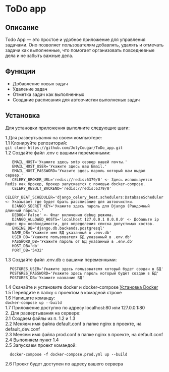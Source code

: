 # ToDo app


## Описание
Todo App — это простое и удобное приложение для управления задачами. 
Оно позволяет пользователям добавлять, удалять и отмечать задачи как выполненные, что помогает организовать повседневные дела и не забыть важные дела.


## Функции
- Добавление новых задач
- Удаление задач
- Отметка задач как выполненных
- Создание расписания для автоочистки выполненых задач

## Установка
Для установки приложения выполните следующие шаги:

1.Для развертывания на своем компьютере:<br>
  1.1 Клонируйте репозиторий:<br>
     ```
       git clone https://github.com/JolyCougar/ToDo_app.git
       ```<br>
  1.2 Создайте файл .env с вашими переменными:<br>
   ```
      EMAIL_HOST='Укажите здесь smtp сервер вашей почты.'
      EMAIL_HOST_USER='Укажите здесь ваш Email.'
      EMAIL_HOST_PASSWORD='Укаэите здесь пароль который вам выдал сервер.'
      CELERY_BROKER_URL='redis://redis:6379/0' <- Здесь используется Redis как брокер, брокер запускается с помошью docker-compose.
      CELERY_RESULT_BACKEND='redis://redis:6379/0'
      CELERY_BEAT_SCHEDULER='django_celery_beat.schedulers:DatabaseScheduler' <- Указывает где будет брать рассписание для автоочистки.
      DJANGO_SECRET_KEY='Укажите здесь пароль для Django (Рандомный длинный пароль).'
      DEBUG='False' <- Флаг включения debug режима.
      DJANGO_ALLOWED_HOSTS='localhost 127.0.0.1 0.0.0.0' <- Добавьте ip адрес при необходимости, для определения списка допустимых хостов.
      ENGINE_DB='django.db.backends.postgresql'
      NAME_DB='Укажите имя БД указанный в .env.db'
      USER_DB='Укажите пользователя БД указанный в .env.db'
      PASSWORD_DB='Укажите пароль от БД указанный в .env.db'
      HOST_DB='db'
      PORT_DB='5432'
   ```
  1.3 Создайте файл .env.db с вашими переменными:<br>
```
  POSTGRES_USER='Укажите здесь пользователя который будет создан в БД'
  POSTGRES_PASSWORD='Укажите здесь пароль который будет создан в БД'
  POSTGRES_DB='Укажите название БД'
```
  1.4 Скачайте и установите docker и docker-compose [Установка Docker](https://docs.docker.com/engine/install/)<br>
  1.5 Перейдите в папку с проектом в комадной строке<br>
  1.6 Напишите команду:<br>
    ```
      docker-compose up --build
    ```<br>
  1.7 Приложение доступно по адресу localhost:80 или 127.0.0.1:80<br>
2. Для развертывания на сервере:<br>
  2.1 Создаем файлы из п. 1.2 и 1.3<br>
  2.2 Меняем имя файла default.conf в папке nginx в проекте, на default_dev.conf<br>
  2.3 Меняем имя файла prod.conf в папке nginx в проекте, на default.conf<br>
  2.4 Выполняем пункт 1.4<br>
  2.5 Запускаем проект командой:<br>
  ```
    docker-compose -f docker-compose.prod.yml up --build
  ```
  2.6 Проект будет доступен по адресу вашего сервера<br>
